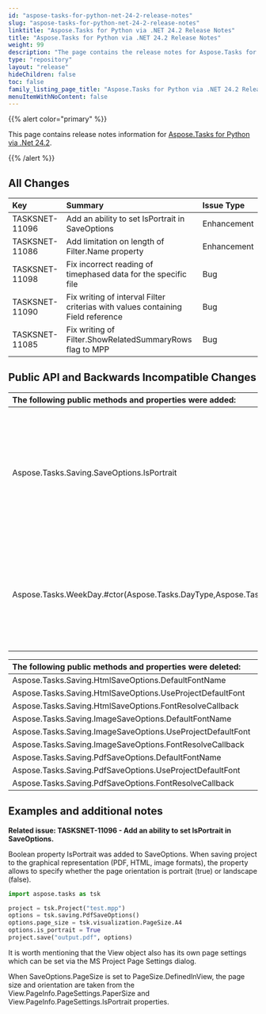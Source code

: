 ```yaml
---
id: "aspose-tasks-for-python-net-24-2-release-notes"
slug: "aspose-tasks-for-python-net-24-2-release-notes"
linktitle: "Aspose.Tasks for Python via .NET 24.2 Release Notes"
title: "Aspose.Tasks for Python via .NET 24.2 Release Notes"
weight: 99
description: "The page contains the release notes for Aspose.Tasks for Python via .NET 24.2."
type: "repository"
layout: "release"
hideChildren: false
toc: false
family_listing_page_title: "Aspose.Tasks for Python via .NET 24.2 Release Notes"
menuItemWithNoContent: false
---
```


{{% alert color="primary" %}} 

This page contains release notes information for [Aspose.Tasks for Python via .Net 24.2](https://pypi.org/project/aspose-tasks/24.2.0/).

{{% /alert %}}

## **All Changes**

|**Key**|**Summary**|**Issue Type**|
| :- | :- | :- |
| TASKSNET-11096 | Add an ability to set IsPortrait in SaveOptions | Enhancement |
| TASKSNET-11086 | Add limitation on length of Filter.Name property | Enhancement |
| TASKSNET-11098 | Fix incorrect reading of timephased data for the specific file | Bug |
| TASKSNET-11090 | Fix writing of interval Filter criterias with values containing Field reference | Bug |
| TASKSNET-11085 | Fix writing of Filter.ShowRelatedSummaryRows flag to MPP | Bug |

## **Public API and Backwards Incompatible Changes**

|**The following public methods and properties were added:**|**Description**|
| :- | :- |
| Aspose.Tasks.Saving.SaveOptions.IsPortrait | Gets or sets a value indicating whether the page orientation is portrait; returns false if the page orientation is landscape. |
| Aspose.Tasks.WeekDay.#ctor(Aspose.Tasks.DayType,Aspose.Tasks.WorkingTime[]) | Initializes a new instance of the <see cref="T:Aspose.Tasks.WeekDay" /> class with the specified day type and working time periods. |

|**The following public methods and properties were deleted:**|**Description**|
| :- | :- |
| Aspose.Tasks.Saving.HtmlSaveOptions.DefaultFontName |  |
| Aspose.Tasks.Saving.HtmlSaveOptions.UseProjectDefaultFont |  |
| Aspose.Tasks.Saving.HtmlSaveOptions.FontResolveCallback |  |
| Aspose.Tasks.Saving.ImageSaveOptions.DefaultFontName |  |
| Aspose.Tasks.Saving.ImageSaveOptions.UseProjectDefaultFont |  |
| Aspose.Tasks.Saving.ImageSaveOptions.FontResolveCallback |  |
| Aspose.Tasks.Saving.PdfSaveOptions.DefaultFontName |  |
| Aspose.Tasks.Saving.PdfSaveOptions.UseProjectDefaultFont |  |
| Aspose.Tasks.Saving.PdfSaveOptions.FontResolveCallback |  |



## **Examples and additional notes**

**Related issue: TASKSNET-11096 - Add an ability to set IsPortrait in SaveOptions.**

Boolean property IsPortrait was added to SaveOptions. When saving project to the graphical representation (PDF, HTML, image formats), 
the property allows to specify whether the page orientation is portrait (true) or landscape (false).

```py
import aspose.tasks as tsk

project = tsk.Project("test.mpp")
options = tsk.saving.PdfSaveOptions()
options.page_size = tsk.visualization.PageSize.A4
options.is_portrait = True
project.save("output.pdf", options)
```

It is worth mentioning that the View object also has its own page settings which can be set via the MS Project Page Settings dialog.

When SaveOptions.PageSize is set to PageSize.DefinedInView, the page size and orientation are taken from the View.PageInfo.PageSettings.PaperSize and View.PageInfo.PageSettings.IsPortrait properties.
